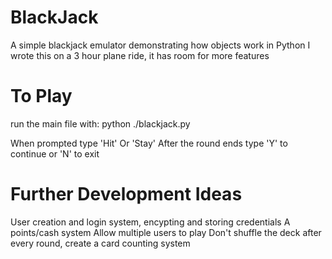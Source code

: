 # BlackJack
A simple blackjack emulator demonstrating how objects work in Python
I wrote this on a 3 hour plane ride, it has room for more features

# To Play
run the main file with: python ./blackjack.py

When prompted type 'Hit' Or 'Stay'
After the round ends type 'Y' to continue or 'N' to exit 

# Further Development Ideas
User creation and login system, encypting and storing credentials 
A points/cash system
Allow multiple users to play
Don't shuffle the deck after every round, create a card counting system
